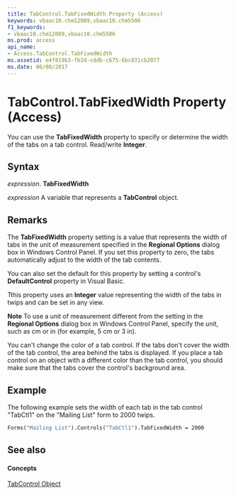 ```yaml
---
title: TabControl.TabFixedWidth Property (Access)
keywords: vbaac10.chm12089,vbaac10.chm5506
f1_keywords:
- vbaac10.chm12089,vbaac10.chm5506
ms.prod: access
api_name:
- Access.TabControl.TabFixedWidth
ms.assetid: e4f819b3-fb2d-cddb-c675-6bc831cb2077
ms.date: 06/08/2017
---
```



# TabControl.TabFixedWidth Property (Access)

You can use the **TabFixedWidth** property to specify or determine the width of the tabs on a tab control. Read/write **Integer**.


## Syntax

 _expression_. **TabFixedWidth**

 _expression_ A variable that represents a **TabControl** object.


## Remarks

The **TabFixedWidth** property setting is a value that represents the width of tabs in the unit of measurement specified in the **Regional Options** dialog box in Windows Control Panel. If you set this property to zero, the tabs automatically adjust to the width of the tab contents.

You can also set the default for this property by setting a control's **DefaultControl** property in Visual Basic.

Tthis property uses an **Integer** value representing the width of the tabs in twips and can be set in any view.


 **Note**  To use a unit of measurement different from the setting in the **Regional Options** dialog box in Windows Control Panel, specify the unit, such as cm or in (for example, 5 cm or 3 in).

You can't change the color of a tab control. If the tabs don't cover the width of the tab control, the area behind the tabs is displayed. If you place a tab control on an object with a different color than the tab control, you should make sure that the tabs cover the control's background area.


## Example

The following example sets the width of each tab in the tab control "TabCtl1" on the "Mailing List" form to 2000 twips.


```vb
Forms("Mailing List").Controls("TabCtl1").TabFixedWidth = 2000
```


## See also


#### Concepts


[TabControl Object](tabcontrol-object-access.md)


